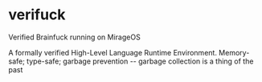 # verifuck
Verified Brainfuck running on MirageOS

A formally verified High-Level Language Runtime Environment.
Memory-safe; type-safe; garbage prevention -- garbage collection is a thing of the past
